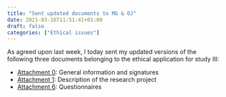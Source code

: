 ```yaml
---
title: "Sent updated documents to MG & OJ"
date: 2021-03-16T11:51:41+01:00
draft: false
categories: ["Ethical issues"]
---
```


As agreed upon last week, I today sent my updated versions of the following three documents belonging to the ethical application for study III:

* [Attachment 0](/210316/Bilaga_0.html): General information and signatures 
* [Attachment 1](/210316/Bilaga_1.html): Description of the research project
* [Attachment 6](/210316/Bilaga_6_Enkater.html): Questionnaires
